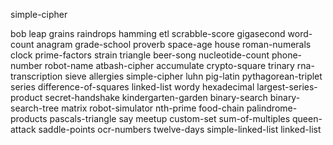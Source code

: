 simple-cipher

bob
leap
grains
raindrops
hamming
etl
scrabble-score
gigasecond
word-count
anagram
grade-school
proverb
space-age
house
roman-numerals
clock
prime-factors
strain
triangle
beer-song
nucleotide-count
phone-number
robot-name
atbash-cipher
accumulate
crypto-square
trinary
rna-transcription
sieve
allergies
simple-cipher
luhn
pig-latin
pythagorean-triplet
series
difference-of-squares
linked-list
wordy
hexadecimal
largest-series-product
secret-handshake
kindergarten-garden
binary-search
binary-search-tree
matrix
robot-simulator
nth-prime
food-chain
palindrome-products
pascals-triangle
say
meetup
custom-set
sum-of-multiples
queen-attack
saddle-points
ocr-numbers
twelve-days
simple-linked-list
linked-list